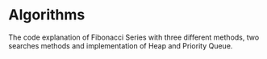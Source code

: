 # Algorithms
The code explanation of Fibonacci Series with three different methods, two searches methods and implementation of Heap and Priority Queue. 
